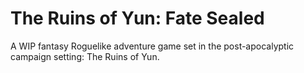 # The Ruins of Yun: Fate Sealed
A WIP fantasy Roguelike adventure game set in the post-apocalyptic campaign setting: The Ruins of Yun.
